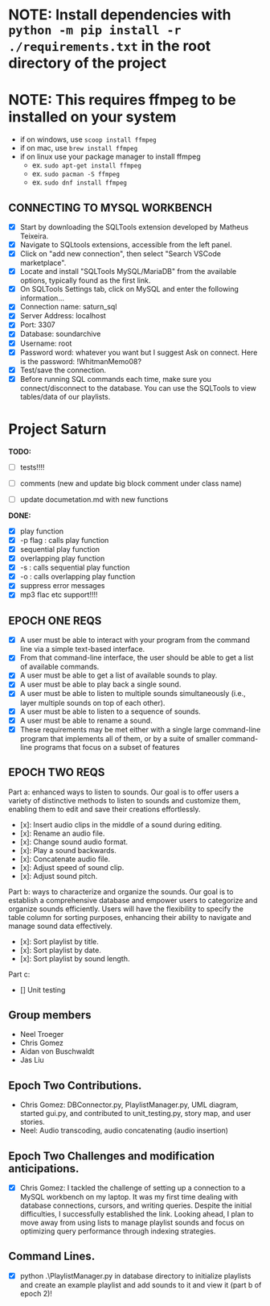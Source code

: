 # NOTE: Install dependencies with `python -m pip install -r ./requirements.txt` in the root directory of the project

# NOTE: This requires ffmpeg to be installed on your system
- if on windows, use `scoop install ffmpeg`
- if on mac, use `brew install ffmpeg`
- if on linux use your package manager to install ffmpeg
  - ex. `sudo apt-get install ffmpeg`
  - ex. `sudo pacman -S ffmpeg`
  - ex. `sudo dnf install ffmpeg`

## CONNECTING TO MYSQL WORKBENCH
- [x] Start by downloading the SQLTools extension developed by Matheus Teixeira.
- [x] Navigate to SQLtools extensions, accessible from the left panel.
- [x] Click on "add new connection", then select "Search VSCode marketplace".
- [x] Locate and install "SQLTools MySQL/MariaDB" from the available options, typically found as the first link.
- [x] On SQLTools Settings tab, click on MySQL and enter the following information...
- [x] Connection name: saturn_sql
- [x] Server Address: localhost
- [x] Port: 3307
- [x] Database: soundarchive
- [x] Username: root
- [x] Password word: whatever you want but I suggest Ask on connect. Here is the password: !WhitmanMemo08?
- [x] Test/save the connection.
- [x] Before running SQL commands each time, make sure you connect/disconnect to the database. You can use the SQLTools to view tables/data of our playlists.

# Project Saturn                                                                                 
**TODO:**       
- [ ] tests!!!!
- [ ] comments (new and update big block comment under class name)
- [ ] update documetation.md with new functions


**DONE:**
- [x] play function
- [x] -p flag : calls play function
- [x] sequential play function
- [x] overlapping play function
- [x] -s : calls sequential play function
- [x] -o : calls overlapping play function
- [x] suppress error messages
- [x] mp3 flac etc support!!!!

## EPOCH ONE REQS
- [x] A user must be able to interact with your program from the command line via a simple text-based interface.
- [x] From that command-line interface, the user should be able to get a list of available commands.
- [x] A user must be able to get a list of available sounds to play.
- [x] A user must be able to play back a single sound.
- [x] A user must be able to listen to multiple sounds simultaneously (i.e., layer multiple sounds on top of each other).
- [x] A user must be able to listen to a sequence of sounds.
- [x] A user must be able to rename a sound.
- [x] These requirements may be met either with a single large command-line program that implements all of them, or by a suite of smaller command-line programs that focus on a subset of features

## EPOCH TWO REQS
Part a: enhanced ways to listen to sounds. 
Our goal is to offer users a variety of distinctive methods to listen to sounds and customize them, enabling them to edit and save their creations effortlessly.
- [x]: Insert audio clips in the middle of a sound during editing.
- [x]: Rename an audio file.
- [x]: Change sound audio format.
- [x]: Play a sound backwards.
- [x]: Concatenate audio file.
- [x]: Adjust speed of sound clip.
- [x]: Adjust sound pitch.

Part b: ways to characterize and organize the sounds. 
Our goal is to establish a comprehensive database and empower users to categorize and organize sounds efficiently. Users will have the flexibility to specify the table column for sorting purposes, enhancing their ability to navigate and manage sound data effectively.
- [x]: Sort playlist by title.
- [x]: Sort playlist by date.
- [x]: Sort playlist by sound length.

Part c:
- [] Unit testing

## Group members
- Neel Troeger
- Chris Gomez
- Aidan von Buschwaldt
- Jas Liu


## Epoch Two Contributions.
- Chris Gomez: DBConnector.py, PlaylistManager.py, UML diagram, started gui.py, and contributed to unit_testing.py, story map, and user stories.
- Neel: Audio transcoding, audio concatenating (audio insertion)

## Epoch Two Challenges and modification anticipations.
- [x] Chris Gomez: I tackled the challenge of setting up a connection to a MySQL workbench on my laptop. It was my first time dealing with database connections, cursors, and writing queries. Despite the initial difficulties, I successfully established the link. Looking ahead, I plan to move away from using lists to manage playlist sounds and focus on optimizing query performance through indexing strategies.

## Command Lines.
-[x] python .\PlaylistManager.py in database directory to initialize playlists and create an example playlist and add sounds to it and view it (part b of epoch 2)! 
